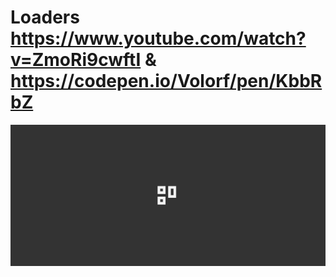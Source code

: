 # Loaders https://www.youtube.com/watch?v=ZmoRi9cwftI & https://codepen.io/Volorf/pen/KbbRbZ
<p align="center">
  <img src="preview.png" alt="preview del proyecto"  width="1600">
</p>